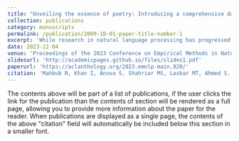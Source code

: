 ```yaml
---
title: "Unveiling the essence of poetry: Introducing a comprehensive dataset and benchmark for poem summarization"
collection: publications
category: manuscripts
permalink: /publication/2009-10-01-paper-title-number-1
excerpt: 'While research in natural language processing has progressed significantly in creative language generation, the question of whether language models can interpret the intended meaning of creative language largely remains unanswered. Poetry as a creative art form has existed for generations, and summarization of such content requires deciphering the figurative patterns to find out the actual intent and message of the poet. This task can provide the researchers an opportunity to evaluate the creative language interpretation capacity of the language models. Unlike typical text, summarization of poems is a challenging task as poems carry a deeper meaning, which can be easily lost if only the literal meaning is considered. That being said, we propose a new task in the field of natural language understanding called ‘Poem Summarization’. As a starting, we propose the first-ever dataset for this task, named ‘PoemSum’, consisting of 3011 samples of poetry and its corresponding summarized interpretation in the English language. We have benchmarked the performance of different state-of-the-art summarization models and provided observations on their limitations. The dataset and all relevant code used in this work have been made publicly available.'
date: 2023-12-04
venue: 'Proceedings of the 2023 Conference on Empirical Methods in Natural Language Processing'
slidesurl: 'http://academicpages.github.io/files/slides1.pdf'
paperurl: 'https://aclanthology.org/2023.emnlp-main.920/'
citation: 'Mahbub R, Khan I, Anuva S, Shahriar MS, Laskar MT, Ahmed S. Unveiling the essence of poetry: Introducing a comprehensive dataset and benchmark for poem summarization. InProceedings of the 2023 Conference on Empirical Methods in Natural Language Processing 2023 Dec (pp. 14878-14886).'
---
```


The contents above will be part of a list of publications, if the user clicks the link for the publication than the contents of section will be rendered as a full page, allowing you to provide more information about the paper for the reader. When publications are displayed as a single page, the contents of the above "citation" field will automatically be included below this section in a smaller font.
